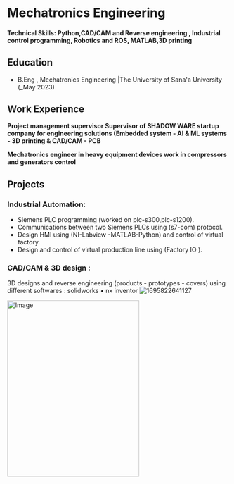 # Mechatronics Engineering

#### Technical Skills: Python,CAD/CAM and Reverse engineering , Industrial control programming, Robotics and ROS, MATLAB,3D printing

## Education
- B.Eng , Mechatronics Engineering |The University of Sana'a University  (_May 2023)								       	

## Work Experience
**Project management supervisor
Supervisor of SHADOW WARE startup company for engineering solutions
(Embedded system - AI & ML systems - 3D printing & CAD/CAM - PCB**

**Mechatronics engineer in heavy equipment devices
work in compressors and generators control**

## Projects
### Industrial Automation:
- Siemens PLC programming (worked on plc-s300,plc-s1200).
- Communications between two Siemens PLCs using (s7-com) protocol.
- Design HMI using (NI-Labview -MATLAB-Python) and control of virtual
factory.
- Design and control of virtual production line using (Factory IO ).

### CAD/CAM & 3D design :
3D designs and reverse engineering (products - prototypes - covers) using
different softwares :
solidworks • nx inventor
![1695822641127](https://github.com/zyadalshujaa1/Zyad.github.io/assets/91574172/80c83be8-dde6-4556-a4a5-bdbf44ed458c)

<img src="https://github.com/zyadalshujaa1/Zyad.github.io/assets/91574172/80c83be8-dde6-4556-a4a5-bdbf44ed458c" alt="Image" width= "300"
height="400">
